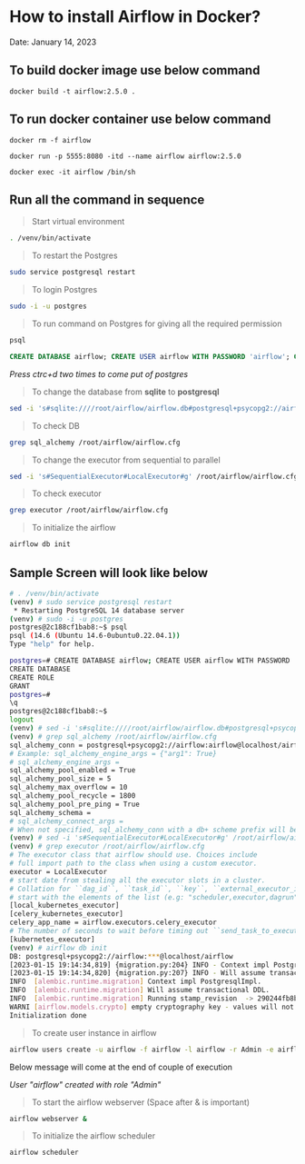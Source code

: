 # How to install Airflow in Docker?

Date: January 14, 2023

## To build docker image use below command

```
docker build -t airflow:2.5.0 .
```

## To run docker container use below command

```
docker rm -f airflow
```

```
docker run -p 5555:8080 -itd --name airflow airflow:2.5.0
```

```
docker exec -it airflow /bin/sh
```

## Run all the command in sequence

> Start virtual environment

```sh
. /venv/bin/activate
```

> To restart the Postgres

```sh
sudo service postgresql restart
```

> To login Postgres

```sh
sudo -i -u postgres
```

> To run command on Postgres for giving all the required permission

```sh
psql
```

```sql
CREATE DATABASE airflow; CREATE USER airflow WITH PASSWORD 'airflow'; GRANT ALL PRIVILEGES ON DATABASE airflow TO airflow;
```

*Press ctrc+d two times to come put of postgres*

> To change the database from **sqlite** to **postgresql**

```sh
sed -i 's#sqlite:////root/airflow/airflow.db#postgresql+psycopg2://airflow:airflow@localhost/airflow#g' /root/airflow/airflow.cfg
```

> To check DB

```sh
grep sql_alchemy /root/airflow/airflow.cfg
```

> To change the executor from sequential to parallel

```sh
sed -i 's#SequentialExecutor#LocalExecutor#g' /root/airflow/airflow.cfg
```

> To check executor

```sh
grep executor /root/airflow/airflow.cfg
```

> To initialize the airflow

```sh
airflow db init
```

## Sample Screen will look like below

```sh
# . /venv/bin/activate
(venv) # sudo service postgresql restart
 * Restarting PostgreSQL 14 database server                                                    [ OK ]
(venv) # sudo -i -u postgres
postgres@2c188cf1bab8:~$ psql
psql (14.6 (Ubuntu 14.6-0ubuntu0.22.04.1))
Type "help" for help.

postgres=# CREATE DATABASE airflow; CREATE USER airflow WITH PASSWORD 'airflow'; GRANT ALL PRIVILEGES ON DATABASE airflow TO airflow;
CREATE DATABASE
CREATE ROLE
GRANT
postgres=#
\q
postgres@2c188cf1bab8:~$
logout
(venv) # sed -i 's#sqlite:////root/airflow/airflow.db#postgresql+psycopg2://airflow:airflow@localhost/airflow#g' /root/airflow/airflow.cfg
(venv) # grep sql_alchemy /root/airflow/airflow.cfg
sql_alchemy_conn = postgresql+psycopg2://airflow:airflow@localhost/airflow
# Example: sql_alchemy_engine_args = {"arg1": True}
# sql_alchemy_engine_args =
sql_alchemy_pool_enabled = True
sql_alchemy_pool_size = 5
sql_alchemy_max_overflow = 10
sql_alchemy_pool_recycle = 1800
sql_alchemy_pool_pre_ping = True
sql_alchemy_schema =
# sql_alchemy_connect_args =
# When not specified, sql_alchemy_conn with a db+ scheme prefix will be used
(venv) # sed -i 's#SequentialExecutor#LocalExecutor#g' /root/airflow/airflow.cfg
(venv) # grep executor /root/airflow/airflow.cfg
# The executor class that airflow should use. Choices include
# full import path to the class when using a custom executor.
executor = LocalExecutor
# start date from stealing all the executor slots in a cluster.
# Collation for ``dag_id``, ``task_id``, ``key``, ``external_executor_id`` columns
# start with the elements of the list (e.g: "scheduler,executor,dagrun")
[local_kubernetes_executor]
[celery_kubernetes_executor]
celery_app_name = airflow.executors.celery_executor
# The number of seconds to wait before timing out ``send_task_to_executor`` or
[kubernetes_executor]
(venv) # airflow db init
DB: postgresql+psycopg2://airflow:***@localhost/airflow
[2023-01-15 19:14:34,819] {migration.py:204} INFO - Context impl PostgresqlImpl.
[2023-01-15 19:14:34,820] {migration.py:207} INFO - Will assume transactional DDL.
INFO  [alembic.runtime.migration] Context impl PostgresqlImpl.
INFO  [alembic.runtime.migration] Will assume transactional DDL.
INFO  [alembic.runtime.migration] Running stamp_revision  -> 290244fb8b83
WARNI [airflow.models.crypto] empty cryptography key - values will not be stored encrypted.
Initialization done
```

> To create user instance in airflow

```sh
airflow users create -u airflow -f airflow -l airflow -r Admin -e airflow@gmail.com -p airflow
```

Below message will come at the end of couple of execution

*User "airflow" created with role "Admin"*

> To start the airflow webserver (Space after & is important)

```sh
airflow webserver & 
```

> To initialize the airflow scheduler

```sh
airflow scheduler
```
